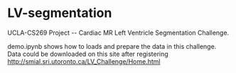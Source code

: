 # LV-segmentation
 UCLA-CS269 Project -- Cardiac MR Left Ventricle Segmentation Challenge.

demo.ipynb shows how to loads and prepare the data in this challenge. Data could be downloaded on this site after registering http://smial.sri.utoronto.ca/LV_Challenge/Home.html
